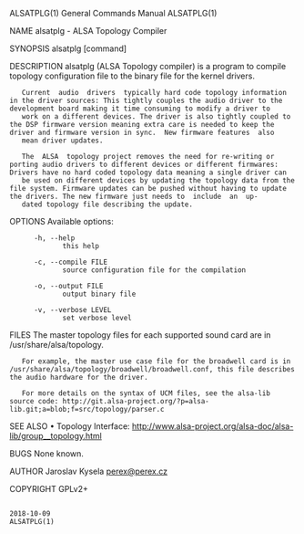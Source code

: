ALSATPLG(1)                                                                                General Commands Manual                                                                                ALSATPLG(1)

NAME
       alsatplg - ALSA Topology Compiler

SYNOPSIS
       alsatplg <options> [command]

DESCRIPTION
       alsatplg (ALSA Topology compiler) is a program to compile topology configuration file to the binary file for the kernel drivers.

       Current  audio  drivers  typically hard code topology information in the driver sources: This tightly couples the audio driver to the development board making it time consuming to modify a driver to
       work on a different devices. The driver is also tightly coupled to the DSP firmware version meaning extra care is needed to keep the driver and firmware version in sync.  New firmware features  also
       mean driver updates.

       The  ALSA  topology project removes the need for re-writing or porting audio drivers to different devices or different firmwares: Drivers have no hard coded topology data meaning a single driver can
       be used on different devices by updating the topology data from the file system. Firmware updates can be pushed without having to update the drivers. The new firmware just needs to  include  an  up‐
       dated topology file describing the update.

OPTIONS
       Available options:

          -h, --help
                 this help

          -c, --compile FILE
                 source configuration file for the compilation

          -o, --output FILE
                 output binary file

          -v, --verbose LEVEL
                 set verbose level

FILES
       The master topology files for each supported sound card are in /usr/share/alsa/topology.

       For example, the master use case file for the broadwell card is in /usr/share/alsa/topology/broadwell/broadwell.conf, this file describes the audio hardware for the driver.

       For more details on the syntax of UCM files, see the alsa-lib source code: http://git.alsa-project.org/?p=alsa-lib.git;a=blob;f=src/topology/parser.c

SEE ALSO
       • Topology Interface: http://www.alsa-project.org/alsa-doc/alsa-lib/group__topology.html

BUGS
       None known.

AUTHOR
       Jaroslav Kysela <perex@perex.cz>

COPYRIGHT
       GPLv2+

                                                                                                  2018-10-09                                                                                      ALSATPLG(1)
